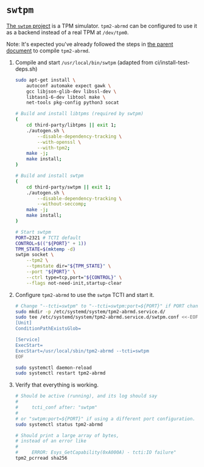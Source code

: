 # `swtpm`

[The `swtpm` project](https://github.com/stefanberger/swtpm) is a TPM simulator. `tpm2-abrmd` can be configured to use it as a backend instead of a real TPM at `/dev/tpm0`. 

Note: It's expected you've already followed the steps in [the parent document](index.md) to compile `tpm2-abrmd`.

1. Compile and start `/usr/local/bin/swtpm` (adapted from ci/install-test-deps.sh)

    ```sh
    sudo apt-get install \
        autoconf automake expect gawk \
        gcc libjson-glib-dev libssl-dev \
        libtasn1-6-dev libtool make \
        net-tools pkg-config python3 socat

    # Build and install libtpms (required by swtpm)
    (
        cd third-party/libtpms || exit 1;
        ./autogen.sh \
            --disable-dependency-tracking \
            --with-openssl \
            --with-tpm2;
        make -j;
        make install;
    )

    # Build and install swtpm
    (
        cd third-party/swtpm || exit 1;
        ./autogen.sh \
            --disable-dependency-tracking \
            --without-seccomp;
        make -j;
        make install;
    )

    # Start swtpm
    PORT=2321 # TCTI default
    CONTROL=$(("${PORT}" + 1))
    TPM_STATE=$(mktemp -d)
    swtpm socket \
        --tpm2 \
        --tpmstate dir="${TPM_STATE}" \
        --port "${PORT}" \
        --ctrl type=tcp,port="${CONTROL}" \
        --flags not-need-init,startup-clear
    ```


1. Configure `tpm2-abrmd` to use the `swtpm` TCTI and start it.

    ```sh
    # Change "--tcti=swtpm" to "--tcti=swtpm:port=${PORT}" if PORT changed above.
    sudo mkdir -p /etc/systemd/system/tpm2-abrmd.service.d/
    sudo tee /etc/systemd/system/tpm2-abrmd.service.d/swtpm.conf <<-EOF
    [Unit]
    ConditionPathExistsGlob=

    [Service]
    ExecStart=
    ExecStart=/usr/local/sbin/tpm2-abrmd --tcti=swtpm
    EOF

    sudo systemctl daemon-reload
    sudo systemctl restart tpm2-abrmd
    ```

1. Verify that everything is working.

    ```sh
    # Should be active (running), and its log should say
    #
    #     tcti_conf after: "swtpm"
    #
    # or "swtpm:port=${PORT}" if using a different port configuration.
    sudo systemctl status tpm2-abrmd

    # Should print a large array of bytes,
    # instead of an error like
    #
    #     ERROR: Esys_GetCapability(0xA000A) - tcti:IO failure"
    tpm2_pcrread sha256
    ```
